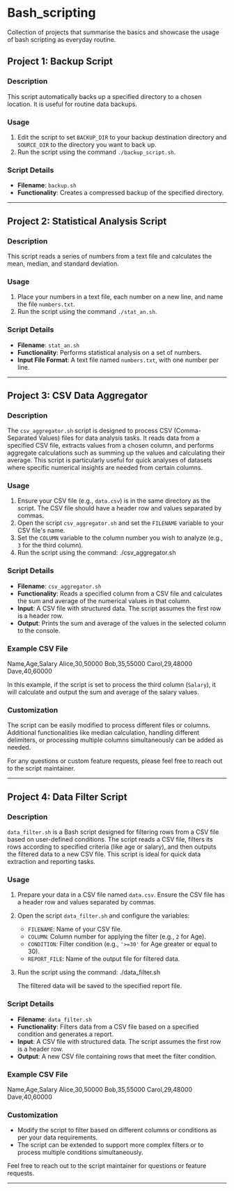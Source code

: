 # Bash_scripting

Collection of projects that summarise the basics and showcase the usage of bash scripting as everyday routine.

## Project 1: Backup Script

### Description
This script automatically backs up a specified directory to a chosen location. It is useful for routine data backups.

### Usage
1. Edit the script to set `BACKUP_DIR` to your backup destination directory and `SOURCE_DIR` to the directory you want to back up.
2. Run the script using the command `./backup_script.sh`.

### Script Details
- **Filename**: `backup.sh`
- **Functionality**: Creates a compressed backup of the specified directory.

---

## Project 2: Statistical Analysis Script

### Description
This script reads a series of numbers from a text file and calculates the mean, median, and standard deviation.

### Usage
1. Place your numbers in a text file, each number on a new line, and name the file `numbers.txt`.
2. Run the script using the command `./stat_an.sh`.

### Script Details
- **Filename**: `stat_an.sh`
- **Functionality**: Performs statistical analysis on a set of numbers.
- **Input File Format**: A text file named `numbers.txt`, with one number per line.

---

## Project 3: CSV Data Aggregator

### Description
The `csv_aggregator.sh` script is designed to process CSV (Comma-Separated Values) files for data analysis tasks. It reads data from a specified CSV file, extracts values from a chosen column, and performs aggregate calculations such as summing up the values and calculating their average. This script is particularly useful for quick analyses of datasets where specific numerical insights are needed from certain columns.

### Usage
1. Ensure your CSV file (e.g., `data.csv`) is in the same directory as the script. The CSV file should have a header row and values separated by commas.
2. Open the script `csv_aggregator.sh` and set the `FILENAME` variable to your CSV file's name.
3. Set the `COLUMN` variable to the column number you wish to analyze (e.g., `3` for the third column).
4. Run the script using the command: ./csv_aggregator.sh


### Script Details
- **Filename**: `csv_aggregator.sh`
- **Functionality**: Reads a specified column from a CSV file and calculates the sum and average of the numerical values in that column.
- **Input**: A CSV file with structured data. The script assumes the first row is a header row.
- **Output**: Prints the sum and average of the values in the selected column to the console.

### Example CSV File
Name,Age,Salary
Alice,30,50000
Bob,35,55000
Carol,29,48000
Dave,40,60000

In this example, if the script is set to process the third column (`Salary`), it will calculate and output the sum and average of the salary values.

### Customization
The script can be easily modified to process different files or columns. Additional functionalities like median calculation, handling different delimiters, or processing multiple columns simultaneously can be added as needed.

For any questions or custom feature requests, please feel free to reach out to the script maintainer.

---

## Project 4: Data Filter Script

### Description
`data_filter.sh` is a Bash script designed for filtering rows from a CSV file based on user-defined conditions. The script reads a CSV file, filters its rows according to specified criteria (like age or salary), and then outputs the filtered data to a new CSV file. This script is ideal for quick data extraction and reporting tasks.

### Usage
1. Prepare your data in a CSV file named `data.csv`. Ensure the CSV file has a header row and values separated by commas.
2. Open the script `data_filter.sh` and configure the variables:
   - `FILENAME`: Name of your CSV file.
   - `COLUMN`: Column number for applying the filter (e.g., `2` for Age).
   - `CONDITION`: Filter condition (e.g., `'>=30'` for Age greater or equal to 30).
   - `REPORT_FILE`: Name of the output file for filtered data.
3. Run the script using the command: ./data_filter.sh

   The filtered data will be saved to the specified report file.

### Script Details
- **Filename**: `data_filter.sh`
- **Functionality**: Filters data from a CSV file based on a specified condition and generates a report.
- **Input**: A CSV file with structured data. The script assumes the first row is a header row.
- **Output**: A new CSV file containing rows that meet the filter condition.

### Example CSV File
Name,Age,Salary
Alice,30,50000
Bob,35,55000
Carol,29,48000
Dave,40,60000


### Customization
- Modify the script to filter based on different columns or conditions as per your data requirements.
- The script can be extended to support more complex filters or to process multiple conditions simultaneously.

Feel free to reach out to the script maintainer for questions or feature requests.

---


